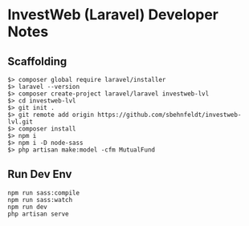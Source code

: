 # InvestWeb (Laravel) Developer Notes

## Scaffolding
```shell
$> composer global require laravel/installer
$> laravel --version
$> composer create-project laravel/laravel investweb-lvl
$> cd investweb-lvl
$> git init .
$> git remote add origin https://github.com/sbehnfeldt/investweb-lvl.git
$> composer install
$> npm i
$> npm i -D node-sass
$> php artisan make:model -cfm MutualFund  
```
## Run Dev Env
```shell
npm run sass:compile
npm run sass:watch
npm run dev
php artisan serve
```